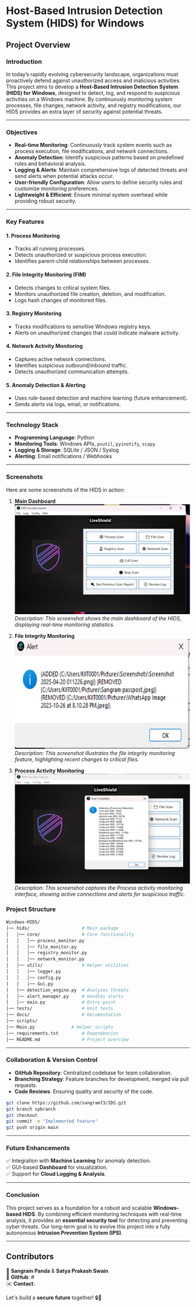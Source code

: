 # Host-Based Intrusion Detection System (HIDS) for Windows

## Project Overview

### **Introduction**

In today’s rapidly evolving cybersecurity landscape, organizations must proactively defend against unauthorized access and malicious activities. This project aims to develop a **Host-Based Intrusion Detection System (HIDS) for Windows**, designed to detect, log, and respond to suspicious activities on a Windows machine. By continuously monitoring system processes, file changes, network activity, and registry modifications, our HIDS provides an extra layer of security against potential threats.

---

### **Objectives**

- **Real-time Monitoring**: Continuously track system events such as process execution, file modifications, and network connections.
- **Anomaly Detection**: Identify suspicious patterns based on predefined rules and behavioral analysis.
- **Logging & Alerts**: Maintain comprehensive logs of detected threats and send alerts when potential attacks occur.
- **User-friendly Configuration**: Allow users to define security rules and customize monitoring preferences.
- **Lightweight & Efficient**: Ensure minimal system overhead while providing robust security.

---

### **Key Features**

#### **1. Process Monitoring**

- Tracks all running processes.
- Detects unauthorized or suspicious process execution.
- Identifies parent-child relationships between processes.

#### **2. File Integrity Monitoring (FIM)**

- Detects changes to critical system files.
- Monitors unauthorized file creation, deletion, and modification.
- Logs hash changes of monitored files.

#### **3. Registry Monitoring**

- Tracks modifications to sensitive Windows registry keys.
- Alerts on unauthorized changes that could indicate malware activity.

#### **4. Network Activity Monitoring**

- Captures active network connections.
- Identifies suspicious outbound/inbound traffic.
- Detects unauthorized communication attempts.

#### **5. Anomaly Detection & Alerting**

- Uses rule-based detection and machine learning (future enhancement).
- Sends alerts via logs, email, or notifications.

---

### **Technology Stack**

- **Programming Language**: Python
- **Monitoring Tools**: Windows APIs, `psutil`, `pyinotify`, `scapy`
- **Logging & Storage**: SQLite / JSON / Syslog
- **Alerting**: Email notifications / Webhooks

---

### **Screenshots**

Here are some screenshots of the HIDS in action:

1. **Main Dashboard**  
   <img src="HIds/utils/Main%20Dashbord.png" alt="Main Dashboar" width="500" height="300">
   *Description: This screenshot shows the main dashboard of the HIDS, displaying real-time monitoring statistics.*

3. **File Integrity Monitoring**  
      <img src="HIds/utils/Ids%20Alert%20popup.png" alt="File Integrity Monitoring" width="500" height="300">
   *Description: This screenshot illustrates the file integrity monitoring feature, highlighting recent changes to critical files.*

5. **Process Activity Monitoring**  
      <img src="HIds/utils/Process%20Monitoring.png" alt="Network Activity Monitoring" width="500" height="300">
   *Description: This screenshot captures the Process activity monitoring interface, showing active connections and alerts for suspicious traffic.*


### **Project Structure**

```bash
Windows-HIDS/
│── hids/                    # Main package
│   │── core/                # Core functionality
│   │   │── process_monitor.py
│   │   │── file_monitor.py
│   │   │── registry_monitor.py
│   │   │── network_monitor.py
│   │── utils/               # Helper utilities
│   │   │── logger.py
│   │   │── config.py
|   |   │── Gui.py
│   │── detection_engine.py  # Analyzes threats
│   │── alert_manager.py     # Handles alerts
│   │── main.py              # Entry point
│── tests/                   # Unit tests
│── docs/                    # Documentation
│── scripts/   
│── Main.py              # Helper scripts
│── requirements.txt         # Dependencies
│── README.md                # Project overview
```

---

### **Collaboration & Version Control**

- **GitHub Repository**: Centralized codebase for team collaboration.
- **Branching Strategy**: Feature branches for development, merged via pull requests.
- **Code Reviews**: Ensuring quality and security of the code.

```bash
git clone https://github.com/sangram73/IDS.git
git branch spbranch
git checkout 
git commit -m "Implemented feature"
git push origin main
```

---

### **Future Enhancements**

✅ Integration with **Machine Learning** for anomaly detection.  
✅ GUI-based **Dashboard** for visualization.  
✅ Support for **Cloud Logging & Analysis**.

---

### **Conclusion**

This project serves as a foundation for a robust and scalable **Windows-based HIDS**. By combining efficient monitoring techniques with real-time analysis, it provides an **essential security tool** for detecting and preventing cyber threats. Our long-term goal is to evolve this project into a fully autonomous **Intrusion Prevention System (IPS)**.

---

## **Contributors**

🚀 **Sangram Panda** & **Satya Prakash Swain**  
🔗 **GitHub**: #  
✉️ **Contact**:

Let's build a **secure future** together! 🔒🚀

